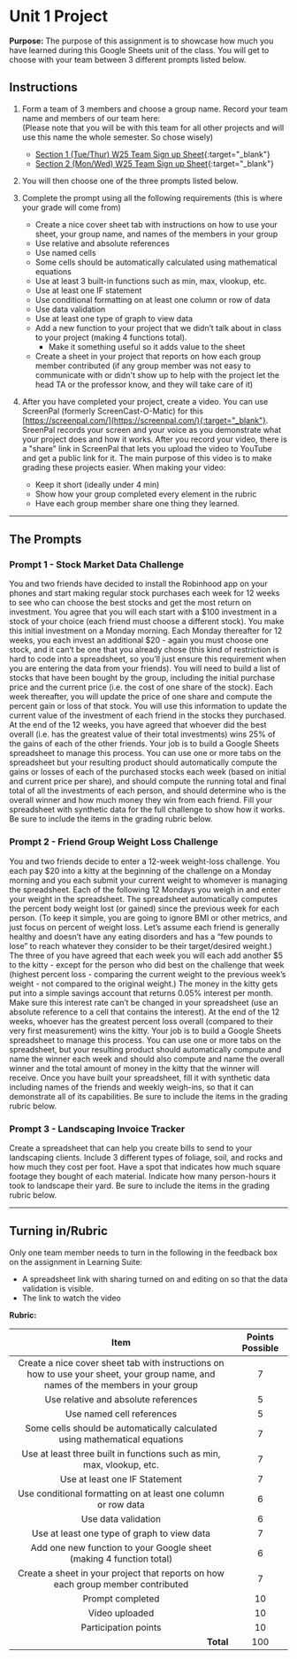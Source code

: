 #  Unit 1 Project

**Purpose:** The purpose of this assignment is to showcase how much you have learned during this Google Sheets unit of the class. You will get to choose with your team between 3 different prompts listed below.

## Instructions
1. Form a team of 3 members and choose a group name. Record your team name and members of our team here:
</br>(Please note that you will be with this team for all other projects and will use this name the whole semester. So chose wisely)

   - [Section 1 (Tue/Thur) W25 Team Sign up Sheet](https://docs.google.com/spreadsheets/d/1UzYiJP2lircfUVAUKqwEMr5OekIEfV-Hudox3Jd9OwM/edit?gid=2018473579#gid=2018473579){:target="_blank"}
   - [Section 2 (Mon/Wed) W25 Team Sign up Sheet](https://docs.google.com/spreadsheets/d/1c1g7XN_e6pTDDpmfZ5c6ug8Jsork3KS0jV3bZGh8Jm0/edit?gid=2018473579#gid=2018473579){:target="_blank"}

2. You will then choose one of the three prompts listed below.

3. Complete the prompt using all the following requirements (this is where your grade will come from)

   - Create a nice cover sheet tab with instructions on how to use your sheet, your group name, and names of the members in your group
   - Use relative and absolute references
   - Use named cells
   - Some cells should be automatically calculated using mathematical equations
   - Use at least 3 built-in functions such as min, max, vlookup, etc.
   - Use at least one IF statement
   - Use conditional formatting on at least one column or row of data
   - Use data validation
   - Use at least one type of graph to view data
   - Add a new function to your project that we didn’t talk about in class to your project  (making 4 functions total).
        - Make it something useful so it adds value to the sheet
   - Create a sheet in your project that reports on how each group member contributed (if any group member was not easy to communicate with or didn't show up to help with the project let the head TA or the professor know, and they will take care of it)

4. After you have completed your project, create a video. You can use ScreenPal (formerly ScreenCast-O-Matic) for this [https://screenpal.com/](https://screenpal.com/){:target="_blank"}. SreenPal records your screen and your voice as you demonstrate what your project does and how it works. After you record your video, there is a "share" link in ScreenPal that lets you upload the video to YouTube and get a public link for it.  The main purpose of this video is to make grading these projects easier. When making your video:
   - Keep it short (ideally under 4 min)
   - Show how your group completed every element in the rubric
   - Have each group member share one thing they learned. 

---

## The Prompts
### Prompt 1 - Stock Market Data Challenge
You and two friends have decided to install the Robinhood app on your phones and start making regular stock purchases each week for 12 weeks to see who can choose the best stocks and get the most return on investment. You agree that you will each start with a $100 investment in a stock of your choice (each friend must choose a different stock). You make this initial investment on a Monday morning. Each Monday thereafter for 12 weeks, you each invest an additional $20 - again you must choose one stock, and it can’t be one that you already chose (this kind of restriction is hard to code into a spreadsheet, so you’ll just ensure this requirement when you are entering the data from your friends).  You will need to build a list of stocks that have been bought by the group, including the initial purchase price and the current price (i.e. the cost of one share of the stock). Each week thereafter, you will update the price of one share and compute the percent gain or loss of that stock. You will use this information to update the current value of the investment of each friend in the stocks they purchased. At the end of the 12 weeks, you have agreed that whoever did the best overall (i.e. has the greatest value of their total investments) wins 25% of the gains of each of the other friends. Your job is to build a Google Sheets spreadsheet to manage this process. You can use one or more tabs on the spreadsheet but your resulting product should automatically compute the gains or losses of each of the purchased stocks each week (based on initial and current price per share), and should compute the running total and final total of all the investments of each person, and should determine who is the overall winner and how much money they win from each friend. Fill your spreadsheet with synthetic data for the full challenge to show how it works. Be sure to include the items in the grading rubric below.

### Prompt 2 - Friend Group Weight Loss Challenge
You and two friends decide to enter a 12-week weight-loss challenge. You each pay $20 into a kitty at the beginning of the challenge on a Monday morning and you each submit your current weight to whomever is managing the spreadsheet.  Each of the following 12 Mondays you weigh in and enter your weight in the spreadsheet. The spreadsheet automatically computes the percent body weight lost (or gained) since the previous week for each person. (To keep it simple, you are going to ignore BMI or other metrics, and just focus on percent of weight loss. Let’s assume each friend is generally healthy and doesn’t have any eating disorders and has a “few pounds to lose” to reach whatever they consider to be their target/desired weight.)  The three of you have agreed that each week you will each add another $5 to the kitty - except for the person who did best on the challenge that week (highest percent loss - comparing the current weight to the previous week’s weight - not compared to the original weight.) The money in the kitty gets put into a simple savings account that returns 0.05% interest per month. Make sure this interest rate can’t be changed in your spreadsheet (use an absolute reference to a cell that contains the interest). At the end of the 12 weeks, whoever has the greatest percent loss overall (compared to their very first measurement) wins the kitty. Your job is to build a Google Sheets spreadsheet to manage this process. You can use one or more tabs on the spreadsheet, but your resulting product should automatically compute and name the winner each week and should also compute and name the overall winner and the total amount of money in the kitty that the winner will receive. Once you have built your spreadsheet, fill it with synthetic data including names of the friends and weekly weigh-ins, so that it can demonstrate all of its capabilities. Be sure to include the items in the grading rubric below. 

### Prompt 3 - Landscaping Invoice Tracker
Create a spreadsheet that can help you create bills to send to your landscaping clients. Include 3 different types of foliage, soil, and rocks and how much they cost per foot. Have a spot that indicates how much square footage they bought of each material. Indicate how many person-hours it took to landscape their yard. Be sure to include the items in the grading rubric below. 


---

## Turning in/Rubric
Only one team member needs to turn in the following in the feedback box on the assignment in Learning Suite:
   - A spreadsheet link with sharing turned on and editing on so that the data validation is visible.
   - The link to watch the video

**Rubric:**

|                                                               Item                                                                | Points Possible |
|:---------------------------------------------------------------------------------------------------------------------------------:|:---------------:|
| Create a nice cover sheet tab with instructions on how to use your sheet, your group name, and names of the members in your group |        7        |
|                                               Use relative and absolute references                                                |        5        |
|                                                     Use named cell references                                                     |        5        |
|                            Some cells should be automatically calculated using mathematical equations                             |        7        |
|                               Use at least three built in functions such as min, max, vlookup, etc.                               |        7        |
|                                                   Use at least one IF Statement                                                   |        7        |
|                                   Use conditional formatting on at least one column or row data                                   |        6        |
|                                                        Use data validation                                                        |        6        |
|                                            Use at least one type of graph to view data                                            |        7        |
|                                Add one new function to your Google sheet (making 4 function total)                                |        6        |
|                         Create a sheet in your project that reports on how each group member contributed                          |        7        |
|                                                         Prompt completed                                                          |       10        |
|                                                          Video uploaded                                                           |       10        |
|                                                       Participation points                                                        |       10        |
|                                          <div style="text-align: right">**Total**</div>                                           |       100       |



